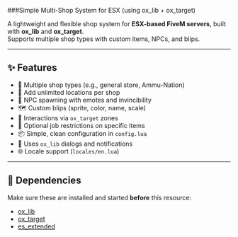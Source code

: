 ###Simple Multi-Shop System for ESX (using ox_lib + ox_target)

A lightweight and flexible shop system for **ESX-based FiveM servers**, built with **ox_lib** and **ox_target**.  
Supports multiple shop types with custom items, NPCs, and blips.

---

## ✨ Features

- 🛒 Multiple shop types (e.g., general store, Ammu-Nation)
- 📍 Add unlimited locations per shop
- 🧍 NPC spawning with emotes and invincibility
- 🗺️ Custom blips (sprite, color, name, scale)
- 🧭 Interactions via `ox_target` zones
- 🛑 Optional job restrictions on specific items
- 📦 Simple, clean configuration in `config.lua`
- 🧠 Uses `ox_lib` dialogs and notifications
- 🌐 Locale support (`locales/en.lua`)

---

## 🧰 Dependencies

Make sure these are installed and started **before** this resource:

- [ox_lib](https://github.com/overextended/ox_lib)
- [ox_target](https://github.com/overextended/ox_target)
- [es_extended](https://github.com/esx-framework/es_extended)
